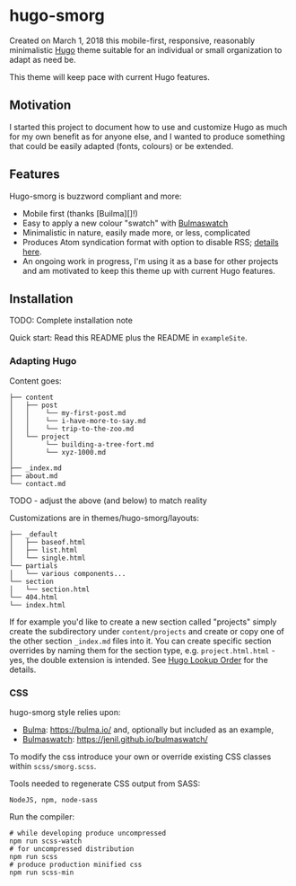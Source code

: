 # hugo-smorg

Created on March 1, 2018 this mobile-first, responsive, reasonably minimalistic [Hugo](https://gohugo.io/) theme suitable for an individual or small organization to adapt as need be.

This theme will keep pace with current Hugo features.

## Motivation

I started this project to document how to use and customize Hugo as much for my own
benefit as for anyone else, and I wanted to produce something that could be
easily adapted (fonts, colours) or be extended.

## Features

Hugo-smorg is buzzword compliant and more:

* Mobile first (thanks [Builma][]!)
* Easy to apply a new colour "swatch" with [Bulmaswatch][]
* Minimalistic in nature, easily made more, or less, complicated
* Produces Atom syndication format with option to disable RSS; [details
here](https://github.com/comfusion/after-dark/issues/32#issuecomment-312515542).
* An ongoing work in progress, I'm using it as a base for other projects and am
  motivated to keep this theme up with current Hugo features.

## Installation

TODO: Complete installation note

Quick start: Read this README plus the README in `exampleSite`.

### Adapting Hugo

Content goes:

	├── content
	│   ├── post
	│   │    └── my-first-post.md
	│   │    └── i-have-more-to-say.md
	│   │    └── trip-to-the-zoo.md
	│   └── project
	│        └── building-a-tree-fort.md
	│        └── xyz-1000.md
	│
 	├── _index.md
	├── about.md
	└── contact.md

TODO - adjust the above (and below) to match reality


Customizations are in themes/hugo-smorg/layouts:

	├── _default
	│   ├── baseof.html
	│   ├── list.html
	│   └── single.html
	└── partials
	│   └── various components...
	└── section
	│   └── section.html
	└── 404.html
	└── index.html

If for example you'd like to create a new section called "projects" simply
create the subdirectory under `content/projects` and create or copy one of the
other section `_index.md` files into it. You can create specific section
overrides by naming them for the section type, e.g. `project.html.html` - yes,
the double extension is intended. See [Hugo Lookup
Order](https://gohugo.io/templates/lookup-order/) for the details.

### CSS 

hugo-smorg style relies upon:
* [Bulma][]: https://bulma.io/ and, optionally but included as an example,
* [Bulmaswatch][]: https://jenil.github.io/bulmaswatch/

To modify the css introduce your own or override existing CSS classes within
`scss/smorg.scss`.

Tools needed to regenerate CSS output from SASS:

	NodeJS, npm, node-sass

Run the compiler:

	# while developing produce uncompressed 
	npm run scss-watch
	# for uncompressed distribution
	npm run scss
	# produce production minified css
	npm run scss-min




[Bulma]: https://bulma.io/ 
[Bulmaswatch]: https://jenil.github.io/bulmaswatch/
